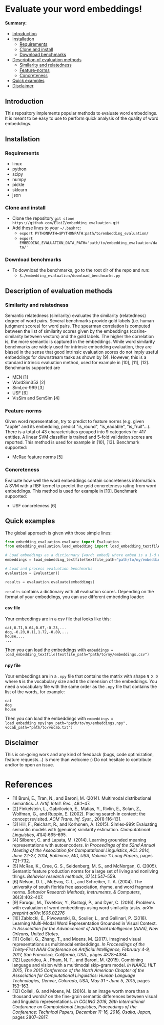 # Evaluate your word embeddings!

#### Summary:
* [Introduction](#introduction)
* [Installation](#installation)
    * [Requirements](#requirements)
    * [Clone and install](#clone-and-install)
    * [Download benchmarks](#download-benchmarks)
* [Description of evaluation methods](#description-of-evaluation-methods)
    * [Similarity and relatedness](#similarity-and-relatedness)
    * [Feature-norms](#feature-norms)
    * [Concreteness](#concreteness)
* [Quick examples](#quick-examples)
* [Disclaimer](#disclaimer)

## Introduction
This repository implements popular methods to evaluate word embeddings. It is meant to be easy to use to perform quick analysis of the quality of word embeddings.

## Installation

### Requirements
* linux
* python
* scipy
* numpy
* pickle
* sklearn
* json

### Clone and install
* Clone the repository `git clone https://github.com/EloiZ/embedding_evaluation.git`
* Add these lines to your `~/.bashrc`:
    * `export PYTHONPATH=$PYTHONPATH:path/to/embedding_evaluation/`
    * `export EMBEDDING_EVALUATION_DATA_PATH='path/to/embedding_evaluation/data/'`

### Download benchmarks
* To download the benchmarks, go to the root dir of the repo and run:
    * `$./embedding_evaluation/download_benchmarks.py`

## Description of evaluation methods

### Similarity and relatedness

Semantic  relatedness  (similarity)  evaluates  the  similarity  (relatedness)  degree  of  word  pairs.  Several  benchmarks provide gold  labels  (i.e.  human   judgment   scores)   for   word   pairs. The spearman correlation is computed between  the  list  of  similarity  scores  given  by the  embeddings  (cosine-similarity  between  vectors) and the gold labels. The higher the correlation is, the more semantic is captured in the embeddings. While word similarity benchmarks are widely used for intrinsic embedding evaluation, they are biased in the sense that good intrinsic evaluation  scores  do  not  imply  useful  embeddings  for downstream tasks as shown by [9]. However, this is a standard intrinsic evaluation method, used for example in [10], [11], [12]. Benchmarks supported are

* MEN [1]
* WordSim353 [2]
* SimLex-999 [3]
* USF [6]
* VisSim and SemSim [4]

### Feature-norms



Given word representation, try to predict to feature norms (e.g. given "apple" and its embedding, predict "is_round", "is_eadable", "is_fruit"...). There is a total of 43 characteristics grouped into 9 categories for 417 entities. A linear SVM classifier is trained and 5-fold validation scores are reported. This method is used for example in [10], [13]. Benchmark supported:

* McRae feature norms [5]

### Concreteness
Evaluate how well the word embeddings contain concreteness information. A SVM with a RBF kernel to predict the gold concreteness rating from word embeddings. This method is used for example in [10]. Benchmark supported: 

* USF concreteness [6]

## Quick examples
The global approach is given with those simple lines:
```python
from embedding_evaluation.evaluate import Evaluation
from embedding_evaluation.load_embedding import load_embedding_textfile

# Load embeddings as a dictionnary {word: embed} where embed is a 1-d numpy array.
embeddings = load_embedding_textfile(textfile_path="path/to/my/embeddings.csv")

# Load and process evaluation benchmarks
evaluation = Evaluation() 

results = evaluation.evaluate(embeddings)
```
`results` contains a dictionary with all evaluation scores.
Depending on the format of your embeddings, you can use different embedding loader:
#### csv file
Your embeddings are in a csv file that looks like this:
```
cat,0.71,0.64,0.67,-0.23,...
dog,-0.20,0.11,1.72,-0.89,...
house,...
...
```
Then you can load the embeddings with `embeddings = load_embedding_textfile(textfile_path="path/to/my/embeddings.csv")`

#### npy file
Your embeddings are in a `.npy` file that contains the matrix with shape `N X D` where `N` is the vocabulary size and `D` the dimension of the embeddings. You need a vocabulary file with the same order as the `.npy` file that contains the list of the words, for example:
```
cat
dog
house
```
Then you can load the embeddings with `embeddings = load_embedding_npy(npy_path="path/to/my/embeddings.npy", vocab_path="path/to/vocab.txt")`

## Disclaimer
This is on-going work and any kind of feedback (bugs, code optimization, feature requests...) is more than welcome :) Do not hesitate to contribute and/or to open an issue.


References
==========

* [1] Bruni, E., Tran, N., and Baroni, M. (2014). Multimodal distributional semantics. <em>J. Artif. Intell. Res.</em>, 49:1–47.
* [2] Finkelstein, L., Gabrilovich, E., Matias, Y., Rivlin, E., Solan, Z., Wolfman, G., and Ruppin, E. (2002). Placing search in context: the concept revisited. <em>ACM Trans. Inf. Syst.</em>, 20(1):116–131.
* [3] Hill, F., Reichart, R., and Korhonen, A. (2015). Simlex-999: Evaluating semantic models with (genuine) similarity estimation. <em>Computational Linguistics</em>, 41(4):665–695.
* [4] Silberer, C. and Lapata, M. (2014). Learning grounded meaning representations with autoencoders. <em>In Proceedings of the 52nd Annual Meeting of the Association for Computational Linguistics, ACL 2014, June 22-27, 2014, Baltimore, MD, USA, Volume 1: Long Papers,</em> pages 721–732.
* [5] McRae, K., Cree, G. S., Seidenberg, M. S., and McNorgan, C. (2005). Semantic feature production norms for a large set of living and nonliving things. <em>Behavior research methods</em>, 37(4):547–559.
* [6] Nelson,   D.   L.,   McEvoy,   C.   L.,   and Schreiber,  T.  A.  (2004).   The  university  of  south  florida  free association, rhyme, and word fragment norms. <em>Behavior Research Methods, Instruments, & Computers</em>, 36(3):402–407.
* [9] Faruqui, M., Tsvetkov, Y., Rastogi, P., and Dyer, C. (2016). Problems with evaluation of word embeddings using word similarity tasks. <em>arXiv preprint arXiv:1605.02276</em>
* [10] Zablocki, É., Piwowarski, B., Soulier, L., and Gallinari, P. (2018). Learning Multi-Modal Word Representation Grounded in Visual Context. <em>In Association for the Advancement of Artificial Intelligence (AAAI), New Orleans, United States.</em>
* [11] Collell, G., Zhang, T., and Moens, M. (2017). Imagined visual representations as multimodal embeddings. <em>In Proceedings of the Thirty-First AAAI Conference on Artificial Intelligence, February 4-9, 2017, San Francisco, California, USA.</em>, pages 4378–4384.
* [12] Lazaridou, A., Pham, N. T., and Baroni, M. (2015). Combining language and vision with a multimodal skip-gram model. <em>In NAACL HLT 2015, The 2015 Conference of the North American Chapter of the Association for Computational Linguistics: Human Language Technologies, Denver, Colorado, USA, May 31 - June 5, 2015</em>, pages 153–163.
* [13] Collell, G. and Moens, M. (2016). Is an image worth more than a thousand words? on the fine-grain semantic differences between visual and linguistic representations. <em>In COLING 2016, 26th International Conference on Computational Linguistics, Proceedings of the Conference: Technical Papers, December 11-16, 2016, Osaka, Japan,</em> pages 2807–2817.
